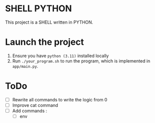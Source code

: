 # SHELL PYTHON

This project is a SHELL written in PYTHON.

# Launch the project

1. Ensure you have `python (3.11)` installed locally
2. Run `./your_program.sh` to run the program, which is implemented in
   `app/main.py`.

# ToDo

- [ ] Rewrite all commands to write the logic from 0
- [ ] Improve cat command
- [ ] Add commands :
   - [ ] env
